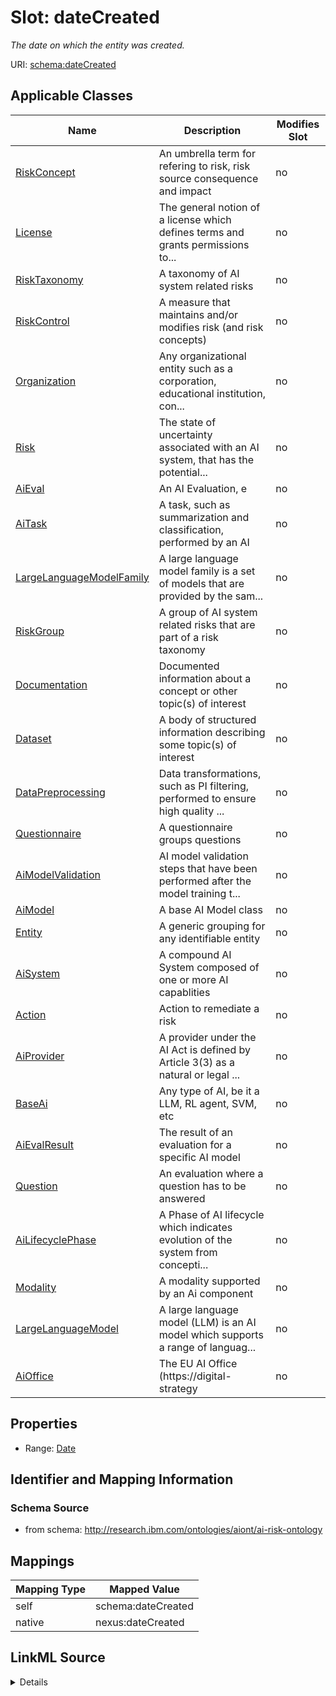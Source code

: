 

# Slot: dateCreated


_The date on which the entity was created._





URI: [schema:dateCreated](http://schema.org/dateCreated)



<!-- no inheritance hierarchy -->





## Applicable Classes

| Name | Description | Modifies Slot |
| --- | --- | --- |
| [RiskConcept](RiskConcept.md) | An umbrella term for refering to risk, risk source consequence and impact |  no  |
| [License](License.md) | The general notion of a license which defines terms and grants permissions to... |  no  |
| [RiskTaxonomy](RiskTaxonomy.md) | A taxonomy of AI system related risks |  no  |
| [RiskControl](RiskControl.md) | A measure that maintains and/or modifies risk (and risk concepts) |  no  |
| [Organization](Organization.md) | Any organizational entity such as a corporation, educational institution, con... |  no  |
| [Risk](Risk.md) | The state of uncertainty associated with an AI system, that has the potential... |  no  |
| [AiEval](AiEval.md) | An AI Evaluation, e |  no  |
| [AiTask](AiTask.md) | A task, such as summarization and classification, performed by an AI |  no  |
| [LargeLanguageModelFamily](LargeLanguageModelFamily.md) | A large language model family is a set of models that are provided by the sam... |  no  |
| [RiskGroup](RiskGroup.md) | A group of AI system related risks that are part of a risk taxonomy |  no  |
| [Documentation](Documentation.md) | Documented information about a concept or other topic(s) of interest |  no  |
| [Dataset](Dataset.md) | A body of structured information describing some topic(s) of interest |  no  |
| [DataPreprocessing](DataPreprocessing.md) | Data transformations, such as PI filtering, performed to ensure high quality ... |  no  |
| [Questionnaire](Questionnaire.md) | A questionnaire groups questions |  no  |
| [AiModelValidation](AiModelValidation.md) | AI model validation steps that have been performed after the model training t... |  no  |
| [AiModel](AiModel.md) | A base AI Model class |  no  |
| [Entity](Entity.md) | A generic grouping for any identifiable entity |  no  |
| [AiSystem](AiSystem.md) | A compound AI System composed of one or more AI capablities |  no  |
| [Action](Action.md) | Action to remediate a risk |  no  |
| [AiProvider](AiProvider.md) | A provider under the AI Act is defined by Article 3(3) as a natural or legal ... |  no  |
| [BaseAi](BaseAi.md) | Any type of AI, be it a LLM, RL agent, SVM, etc |  no  |
| [AiEvalResult](AiEvalResult.md) | The result of an evaluation for a specific AI model |  no  |
| [Question](Question.md) | An evaluation where a question has to be answered |  no  |
| [AiLifecyclePhase](AiLifecyclePhase.md) | A Phase of AI lifecycle which indicates evolution of the system from concepti... |  no  |
| [Modality](Modality.md) | A modality supported by an Ai component |  no  |
| [LargeLanguageModel](LargeLanguageModel.md) | A large language model (LLM) is an AI model which supports a range of languag... |  no  |
| [AiOffice](AiOffice.md) | The EU AI Office (https://digital-strategy |  no  |







## Properties

* Range: [Date](Date.md)





## Identifier and Mapping Information







### Schema Source


* from schema: http://research.ibm.com/ontologies/aiont/ai-risk-ontology




## Mappings

| Mapping Type | Mapped Value |
| ---  | ---  |
| self | schema:dateCreated |
| native | nexus:dateCreated |




## LinkML Source

<details>
```yaml
name: dateCreated
description: The date on which the entity was created.
from_schema: http://research.ibm.com/ontologies/aiont/ai-risk-ontology
rank: 1000
slot_uri: schema:dateCreated
alias: dateCreated
domain_of:
- Entity
range: date
required: false

```
</details>